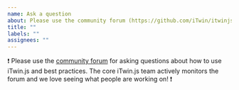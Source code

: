 ```yaml
---
name: Ask a question
about: Please use the community forum (https://github.com/iTwin/itwinjs-core/discussions) for general questions about using iTwin.js.
title: ""
labels: ""
assignees: ""
---
```


:exclamation: Please use the [community forum](https://github.com/iTwin/itwinjs-core/discussions) for asking questions about how to use iTwin.js and best practices. The core iTwin.js team actively monitors the forum and we love seeing what people are working on! :exclamation:
